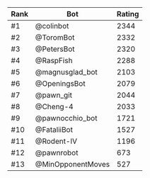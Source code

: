 Rank|Bot|Rating
---|---|---
#1|@colinbot|2344
#2|@ToromBot|2332
#3|@PetersBot|2320
#4|@RaspFish|2288
#5|@magnusglad_bot|2103
#6|@OpeningsBot|2079
#7|@pawn_git|2044
#8|@Cheng-4|2033
#9|@pawnocchio_bot|1721
#10|@FataliiBot|1527
#11|@Rodent-IV|1196
#12|@pawnrobot|673
#13|@MinOpponentMoves|527
